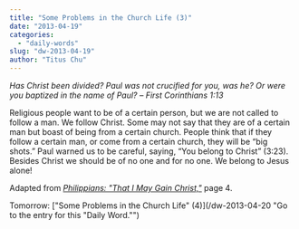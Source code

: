 ```yaml
---
title: "Some Problems in the Church Life (3)"
date: "2013-04-19"
categories: 
  - "daily-words"
slug: "dw-2013-04-19"
author: "Titus Chu"
---
```


_Has Christ been divided? Paul was not crucified for you, was he? Or were you baptized in the name of Paul?_ _– First Corinthians 1:13_

Religious people want to be of a certain person, but we are not called to follow a man. We follow Christ. Some may not say that they are of a certain man but boast of being from a certain church. People think that if they follow a certain man, or come from a certain church, they will be “big shots.” Paul warned us to be careful, saying, “You belong to Christ” (3:23). Besides Christ we should be of no one and for no one. We belong to Jesus alone!

Adapted from _[Philippians: "That I May Gain Christ,"](/book-philippians "Go to the listing for this book.")_ page 4.

Tomorrow: ["Some Problems in the Church Life" (4)](/dw-2013-04-20 "Go to the entry for this "Daily Word."")
